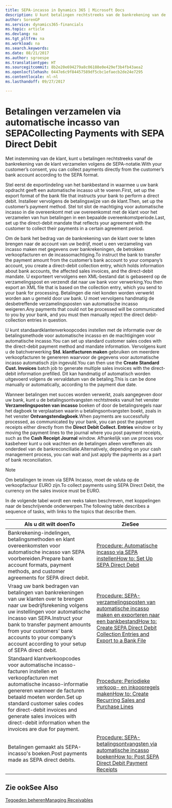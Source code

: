 ```yaml
---
title: SEPA-incasso in Dynamics 365 | Microsoft Docs
description: U kunt betalingen rechtstreeks van de bankrekening van de klant verzamelen volgens de SEPA-indeling.
author: SorenGP
ms.service: dynamics365-financials
ms.topic: article
ms.devlang: na
ms.tgt_pltfrm: na
ms.workload: na
ms.search.keywords: 
ms.date: 08/21/2017
ms.author: sgroespe
ms.translationtype: HT
ms.sourcegitcommit: 8b2e20e694279a8c06188e0e429ef3b4fb43aea2
ms.openlocfilehash: 0447e6c9f84457589df5cbc1efaecb2de24e7295
ms.contentlocale: nl-nl
ms.lasthandoff: 09/27/2017

---
```

# <a name="collecting-payments-with-sepa-direct-debit"></a><span data-ttu-id="0cc4f-103">Betalingen verzamelen via automatische incasso van SEPA</span><span class="sxs-lookup"><span data-stu-id="0cc4f-103">Collecting Payments with SEPA Direct Debit</span></span>
<span data-ttu-id="0cc4f-104">Met instemming van de klant, kunt u betalingen rechtstreeks vanaf de bankrekening van de klant verzamelen volgens de SEPA-notatie.</span><span class="sxs-lookup"><span data-stu-id="0cc4f-104">With your customer’s consent, you can collect payments directly from the customer’s bank account according to the SEPA format.</span></span>  

 <span data-ttu-id="0cc4f-105">Stel eerst de exportindeling van het bankbestand in waarmee u uw bank opdracht geeft een automatische incasso uit te voeren.</span><span class="sxs-lookup"><span data-stu-id="0cc4f-105">First, set up the export format of the bank file that instructs your bank to perform a direct debit.</span></span> <span data-ttu-id="0cc4f-106">Installeer vervolgens de betalingswijze van de klant.</span><span class="sxs-lookup"><span data-stu-id="0cc4f-106">Then, set up the customer’s payment method.</span></span> <span data-ttu-id="0cc4f-107">Stel tot slot de machtiging voor automatische incasso in die overeenkomt met uw overeenkomst met de klant voor het verzamelen van hun betalingen in een bepaalde overeenkomstperiode.</span><span class="sxs-lookup"><span data-stu-id="0cc4f-107">Last, set up the direct-debit mandate that reflects your agreement with the customer to collect their payments in a certain agreement period.</span></span>  

 <span data-ttu-id="0cc4f-108">Om de bank het bedrag van de bankrekening van de klant over te laten brengen naar de account van uw bedrijf, moet u een verzameling van incasso maken met gegevens over bankrekeningen, de betrokken verkoopfacturen en de incassomachtiging.</span><span class="sxs-lookup"><span data-stu-id="0cc4f-108">To instruct the bank to transfer the payment amount from the customer’s bank account to your company’s account, you create a direct-debit collection entry, which holds information about bank accounts, the affected sales invoices, and the direct-debit mandate.</span></span> <span data-ttu-id="0cc4f-109">U exporteert vervolgens een XML-bestand dat is gebaseerd op de verzamelingspost en verzendt dat naar uw bank voor verwerking.</span><span class="sxs-lookup"><span data-stu-id="0cc4f-109">You then export an XML file that is based on the collection entry, which you send to your bank for processing.</span></span> <span data-ttu-id="0cc4f-110">Betalingen die niet konden worden verwerkt worden aan u gemeld door uw bank. U moet vervolgens handmatig de desbetreffende verzamelingsposten van automatische incasso weigeren.</span><span class="sxs-lookup"><span data-stu-id="0cc4f-110">Any payments that could not be processed will be communicated to you by your bank, and you must then manually reject the direct debit-collection entries in question.</span></span>  

 <span data-ttu-id="0cc4f-111">U kunt standaardklantenverkoopcodes instellen met de informatie over de betalingsmethode voor automatische incasso en de machtigingen voor automatische incasso.</span><span class="sxs-lookup"><span data-stu-id="0cc4f-111">You can set up standard customer sales codes with the direct-debit payment method and mandate information.</span></span> <span data-ttu-id="0cc4f-112">Vervolgens kunt u de batchverwerking **Std. klantfacturen maken** gebruiken om meerdere verkoopfacturen te genereren waarvoor de gegevens voor automatische incasso automatisch zijn ingevuld.</span><span class="sxs-lookup"><span data-stu-id="0cc4f-112">You can then use the **Create Standard Cust. Invoices** batch job to generate multiple sales invoices with the direct-debit information prefilled.</span></span> <span data-ttu-id="0cc4f-113">Dit kan handmatig of automatisch worden uitgevoerd volgens de vervaldatum van de betaling.</span><span class="sxs-lookup"><span data-stu-id="0cc4f-113">This is can be done manually or automatically, according to the payment due date.</span></span>  

 <span data-ttu-id="0cc4f-114">Wanneer betalingen met succes worden verwerkt, zoals aangegeven door uw bank, kunt u de betalingsontvangsten rechtstreeks vanuit het venster **Verzamelingsposten van incasso** boeken of door de betalingsregels naar het dagboek te verplaatsen waarin u betalingsontvangsten boekt, zoals in het venster **Ontvangstendagboek**.</span><span class="sxs-lookup"><span data-stu-id="0cc4f-114">When payments are successfully processed, as communicated by your bank, you can post the payment receipts either directly from the **Direct Debit Collect. Entries** window or by moving the payment lines to the journal where you post payment receipts, such as the **Cash Receipt Journal** window.</span></span> <span data-ttu-id="0cc4f-115">Afhankelijk van uw proces voor kasbeheer kunt u ook wachten en de betalingen alleen vereffenen als onderdeel van de bankreconciliatie.</span><span class="sxs-lookup"><span data-stu-id="0cc4f-115">Alternatively, depending on your cash management process, you can wait and just apply the payments as a part of bank reconciliation.</span></span>  

> [!NOTE]  
>  <span data-ttu-id="0cc4f-116">Om betalingen te innen via SEPA Incasso, moet de valuta op de verkoopfactuur EURO zijn.</span><span class="sxs-lookup"><span data-stu-id="0cc4f-116">To collect payments using SEPA Direct Debit, the currency on the sales invoice must be EURO.</span></span>  

 <span data-ttu-id="0cc4f-117">In de volgende tabel wordt een reeks taken beschreven, met koppelingen naar de beschrijvende onderwerpen.</span><span class="sxs-lookup"><span data-stu-id="0cc4f-117">The following table describes a sequence of tasks, with links to the topics that describe them.</span></span>   

|<span data-ttu-id="0cc4f-118">**Als u dit wilt doen**</span><span class="sxs-lookup"><span data-stu-id="0cc4f-118">**To**</span></span>|<span data-ttu-id="0cc4f-119">**Zie**</span><span class="sxs-lookup"><span data-stu-id="0cc4f-119">**See**</span></span>|  
|------------|-------------|  
|<span data-ttu-id="0cc4f-120">Bankrekening-indelingen, betalingsmethoden en klant overeenkomsten voor automatische incasso van SEPA voorbereiden.</span><span class="sxs-lookup"><span data-stu-id="0cc4f-120">Prepare bank account formats, payment methods, and customer agreements for SEPA direct debit.</span></span>|[<span data-ttu-id="0cc4f-121">Procedure: Automatische incasso via SEPA instellen</span><span class="sxs-lookup"><span data-stu-id="0cc4f-121">How to: Set Up SEPA Direct Debit</span></span>](finance-how-to-set-up-sepa-direct-debit.md)|  
|<span data-ttu-id="0cc4f-122">Vraag uw bank bedragen van betalingen van bankrekeningen van uw klanten over te brengen naar uw bedrijfsrekening volgens uw instellingen voor automatische incasso van SEPA.</span><span class="sxs-lookup"><span data-stu-id="0cc4f-122">Instruct your bank to transfer payment amounts from your customers’ bank accounts to your company’s account according to your setup of SEPA direct debit.</span></span>|[<span data-ttu-id="0cc4f-123">Procedure: SEPA-verzamelingsposten van automatische incasso maken en exporteren naar een bankbestand</span><span class="sxs-lookup"><span data-stu-id="0cc4f-123">How to: Create SEPA Direct Debit Collection Entries and Export to a Bank File</span></span>](finance-how-create-sepa-direct-debit-collection-entries-export-bank-file.md)|  
|<span data-ttu-id="0cc4f-124">Standaard klantverkoopcodes voor automatische incasso-facturen instellen en verkoopfacturen met automatische incasso-informatie genereren wanneer de facturen betaald moeten worden.</span><span class="sxs-lookup"><span data-stu-id="0cc4f-124">Set up standard customer sales codes for direct-debit invoices and generate sales invoices with direct-debit information when the invoices are due for payment.</span></span>|[<span data-ttu-id="0cc4f-125">Procedure: Periodieke verkoop- en inkoopregels maken</span><span class="sxs-lookup"><span data-stu-id="0cc4f-125">How to: Create Recurring Sales and Purchase Lines</span></span>](sales-how-work-standard-lines.md)|  
|<span data-ttu-id="0cc4f-126">Betalingen gemaakt als SEPA-incasso's boeken.</span><span class="sxs-lookup"><span data-stu-id="0cc4f-126">Post payments made as SEPA direct debits.</span></span>|[<span data-ttu-id="0cc4f-127">Procedure: SEPA-betalingsontvangsten via automatische incasso boeken</span><span class="sxs-lookup"><span data-stu-id="0cc4f-127">How to: Post SEPA Direct Debit Payment Receipts</span></span>](finance-how-to-post-sepa-direct-debit-payment-receipts.md)|  

## <a name="see-also"></a><span data-ttu-id="0cc4f-128">Zie ook</span><span class="sxs-lookup"><span data-stu-id="0cc4f-128">See Also</span></span>  
[<span data-ttu-id="0cc4f-129">Tegoeden beheren</span><span class="sxs-lookup"><span data-stu-id="0cc4f-129">Managing Receivables</span></span>](receivables-manage-receivables.md)

